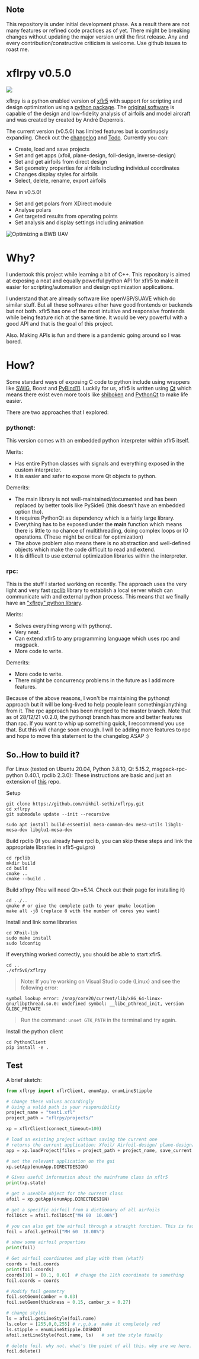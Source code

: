 ## Note
This repository is under initial development phase. As a result there are not many features or refined code practices as of yet. There might be breaking changes without updating the major version until the first release. Any and every contribution/constructive criticism is welcome. Use github issues to roast me.

# xflrpy v0.5.0
![](https://github.com/nikhil-sethi/xflrpy/blob/master/xflr5v6/resources/images/xp_github.jpeg)

xflrpy is a python enabled version of [xflr5](http://www.xflr5.tech/xflr5.htm) with support for scripting and design optimization using a [python package](https://pypi.org/project/xflrpy/). The [original software](https://sourceforge.net/projects/xflr5/) is capable of the design and low-fidelity analysis of airfoils and model aircraft and was created by created by André Deperrois.

The current version (v0.5.0) has limited features but is continuosly expanding. Check out the [changelog](https://github.com/nikhil-sethi/xflrpy/blob/master/CHANGELOG.md) and [Todo](https://github.com/nikhil-sethi/xflrpy/blob/master/TODO.md). Currently you can:
- Create, load and save projects
- Set and get apps (xfoil, plane-design, foil-design, inverse-design)
- Set and get airfoils from direct design
- Set geometry properties for airfoils including individual coordinates
- Changes display styles for airfoils
- Select, delete, rename, export airfoils

New in v0.5.0! 
- Set and get polars from XDirect module 
- Analyse polars
- Get targeted results from operating points
- Set analysis and display settings including animation

![Optimizing a BWB UAV](https://github.com/nikhil-sethi/xflrpy/blob/pythonqt/xflrpy.gif)

# Why?
I undertook this project while learning a bit of C++. This repository is aimed at exposing a neat
and equally powerful python API for xflr5 to make it easier for scripting/automation 
and design optimization applications. 

I understand that are already  software like openVSP/SUAVE which do similar stuff. But all these softwares either have good frontends or backends but not both. xflr5 has one of the most intuitive and responsive frontends while being feature rich at the same time. It would be very powerful with a good API and that is the goal of this project.

Also. Making APIs is fun and there is a pandemic going around so I was bored.

# How?
Some standard ways of exposing C code to python include using wrappers like [SWIG](https://github.com/swig/swig), 
Boost and [PyBind11](https://github.com/pybind/pybind11). Luckily for us, xflr5 is written using [Qt](https://www.qt.io/) 
which means there exist even more tools like [shiboken](https://github.com/pyside/Shiboken)
and [PythonQt](https://github.com/MeVisLab/pythonqt) to make life easier. 

There are two approaches that I explored: 
### pythonqt:
This version comes with an embedded python interpreter within xflr5 itself. 

Merits:
- Has entire Python classes with signals and everything exposed in the custom interpreter. 
- It is easier and safer to expose more Qt objects to python.

Demerits:
- The main library is not well-maintained/documented and has been replaced by better tools like PySide6 (this doesn't have an embedded option tho).
- It requires PythonQt as dependency which is a fairly large library.
- Everything has to be exposed under the __main__ function which means there is little to no chance of multithreading, doing complex loops or IO operations. (These might be critical for optimization)
- The above problem also means there is no abstraction and well-defined objects which make the code difficult to read and extend.
- It is difficult to use external optimization libraries within the interpreter.

### rpc:
This is the stuff I started working on recently. The approach uses the very light and very fast [rpclib](https://github.com/rpclib/rpclib) library to establish a local server which can communicate with and external python process. This means that we finally have an ["xflrpy" python library](https://pypi.org/project/xflrpy/).

Merits:
- Solves everything wrong with pythonqt.
- Very neat.
- Can extend xflr5 to any programming language which uses rpc and msgpack.
- More code to write.

Demerits:
- More code to write.
- There might be concurrency problems in the future as I add more features.


Because of the above reasons, I won't be maintaining the pythonqt approach but it will be long-lived to help people learn something/anything from it. The rpc approach has been merged to the master branch.
Note that as of 28/12/21 v0.2.0, the pythonqt branch has more and better features than rpc. If you want to whip up something quick, I reccommend you use that. But this will change soon enough. I will be adding more features to rpc and hope to move this statement to the changelog ASAP :) 

## So..How to build it?
For Linux (tested on Ubuntu 20.04, Python 3.8.10, Qt 5.15.2, msgpack-rpc-python 0.40.1, rpclib 2.3.0):
These instructions are basic and just an extension of [this](https://github.com/polmes/xflr5-ubuntu) repo.

Setup
```
git clone https://github.com/nikhil-sethi/xflrpy.git 
cd xflrpy
git submodule update --init --recursive

sudo apt install build-essential mesa-common-dev mesa-utils libgl1-mesa-dev libglu1-mesa-dev
```
Build rpclib (If you already have rpclib, you can skip these steps and link the appropriate libraries in xflr5-gui.pro)
```
cd rpclib
mkdir build
cd build
cmake ..
cmake --build .
```

Build xflrpy 
(You will need Qt>=5.14. Check out their page for installing it)
```
cd ../..
qmake # or give the complete path to your qmake location
make all -j8 (replace 8 with the number of cores you want) 
```

Install and link some libraries
```
cd XFoil-lib
sudo make install
sudo ldconfig
```

If everything worked correctly, you should be able to start xflr5.
```
cd ..
./xfr5v6/xflrpy
```

> Note: If you're working on Visual Studio code (Linux) and see the following error: 

`symbol lookup error: /snap/core20/current/lib/x86_64-linux-gnu/libpthread.so.0: undefined symbol: __libc_pthread_init, version GLIBC_PRIVATE `
> Run the command: `unset GTK_PATH` in the terminal and try again.


Install the python client

```
cd PythonClient 
pip install -e .
```

## Test

A brief sketch:
```python
from xflrpy import xflrClient, enumApp, enumLineStipple

# Change these values accordingly
# Using a valid path is your responsibility
project_name = "test1.xfl"
project_path = "xflrpy/projects/"

xp = xflrClient(connect_timeout=100)

# load an existing project without saving the current one
# returns the current application: Xfoil/ Airfoil-design/ plane-design/ inverse-design 
app = xp.loadProject(files = project_path + project_name, save_current = False)

# set the relevant application on the gui
xp.setApp(enumApp.DIRECTDESIGN)

# Gives useful information about the mainframe class in xflr5
print(xp.state)

# get a useable object for the current class
afoil = xp.getApp(enumApp.DIRECTDESIGN)

# get a specific airfoil from a dictionary of all airfoils
foilDict = afoil.foilDict["MH 60  10.08%"] 

# you can also get the airfoil through a straight function. This is faster
foil = afoil.getFoil("MH 60  10.08%")

# show some airfoil properties
print(foil) 

# Get airfoil coordinates and play with them (what?)
coords = foil.coords
print(foil.coords)
coords[10] = [0.1, 0.01]  # change the 11th coordinate to something
foil.coords = coords

# Modify foil geometry
foil.setGeom(camber = 0.03)
foil.setGeom(thickness = 0.15, camber_x = 0.27)

# change styles
ls = afoil.getLineStyle(foil.name)
ls.color = [255,0,0,255] # r,g,b,a  make it completely red
ls.stipple = enumLineStipple.DASHDOT
afoil.setLineStyle(foil.name, ls)   # set the style finally

# delete foil. why not. what's the point of all this. why are we here.
foil.delete()
```
